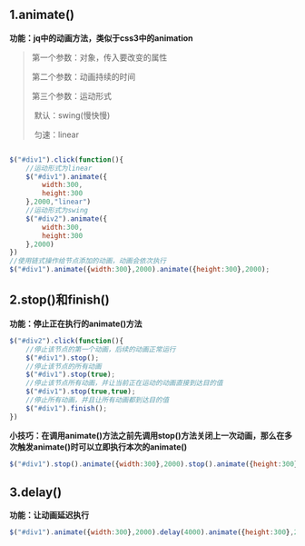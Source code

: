 ## 1.animate()

**功能：jq中的动画方法，类似于css3中的animation**

> 第一个参数：对象，传入要改变的属性
>
> 第二个参数：动画持续的时间
>
> 第三个参数：运动形式
>
> ​	默认：swing(慢快慢)
>
> ​	匀速：linear

```javascript

$("#div1").click(function(){
    //运动形式为linear
    $("#div1").animate({
        width:300,
        height:300
    },2000,"linear")
    //运动形式为swing
    $("#div2").animate({
        width:300,
        height:300
    },2000)
})
//使用链式操作给节点添加的动画，动画会依次执行
$("#div1").animate({width:300},2000).animate({height:300},2000);
```

## 2.stop()和finish()

**功能：停止正在执行的animate()方法**

```javascript
$("#div2").click(function(){
    //停止该节点的第一个动画，后续的动画正常运行
    $("#div1").stop();
    //停止该节点的所有动画
    $("#div1").stop(true);
    //停止该节点所有动画，并让当前正在运动的动画直接到达目的值
    $("#div1").stop(true,true);
    //停止所有动画，并且让所有动画都到达目的值
    $("#div1").finish();
})
```

**小技巧：在调用animate()方法之前先调用stop()方法关闭上一次动画，那么在多次触发animate()时可以立即执行本次的animate()**

```javascript
$("#div1").stop().animate({width:300},2000).stop().animate({height:300},2000);
```

## 3.delay()

**功能：让动画延迟执行**

```javascript
$("#div1").animate({width:300},2000).delay(4000).animate({height:300},2000);
```


